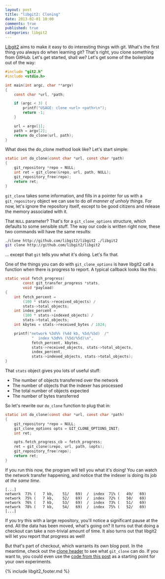 ```yaml
---
layout: post
title: "libgit2: Cloning"
date: 2013-02-01 10:00
comments: true
published: true
categories: libgit2
---
```


[Libgit2](http://libgit2.github.com) aims to make it easy to do interesting things
with git.  What's the first thing you always do when learning git?  That's
right, you clone something from GitHub.  Let's get started, shall we? Let's get
some of the boilerplate out of the way:

```c
#include "git2.h"
#include <stdio.h>

int main(int argc, char **argv)
{
	const char *url, *path;

	if (argc < 3) {
		printf("USAGE: clone <url> <path>\n");
		return -1;
	}

	url = argv[1];
	path = argv[2];
	return do_clone(url, path);
}
```


What does the do_clone method look like?  Let's start simple:

```c
static int do_clone(const char *url, const char *path)
{
	git_repository *repo = NULL;
	int ret = git_clone(&repo, url, path, NULL);
	git_repository_free(repo);
	return ret;
}
```

`git_clone` takes some information, and fills in a pointer for us with
a `git_repository` object we can use to do *all manner of unholy things*.  For
now, let's ignore the repository itself, except to be good citizens and release
the memory associated with it.

That `NULL` parameter?  That's for a `git_clone_options` structure, which
defaults to some sensible stuff.  The way our code is written right now, these
two commands will have the same results:

```sh
./clone http://github.com/libgit2/libgit2 ./libgit2
git clone http://github.com/libgit2/libgit2
```

... except that `git` tells you what it's doing.  Let's fix that.

One of the things you can do with `git_clone_options` is have libgit2 call
a function when there is progress to report.  A typical callback looks like
this:

```c
static void fetch_progress(
		const git_transfer_progress *stats,
		void *payload)
{
	int fetch_percent =
		(100 * stats->received_objects) /
		stats->total_objects;
	int index_percent =
		(100 * stats->indexed_objects) /
		stats->total_objects;
	int kbytes = stats->received_bytes / 1024;

	printf("network %3d%% (%4d kb, %5d/%5d)  /"
			"  index %3d%% (%5d/%5d)\n",
			fetch_percent, kbytes,
			stats->received_objects, stats->total_objects,
			index_percent,
			stats->indexed_objects, stats->total_objects);
}
```

That `stats` object gives you lots of useful stuff:

* The number of objects transferred over the network
* The number of objects that the indexer has processed
* The total number of objects expected
* The number of bytes transferred

So let's rewrite our `do_clone` function to plug that in:


```c
static int do_clone(const char *url, const char *path)
{
	git_repository *repo = NULL;
	git_clone_options opts = GIT_CLONE_OPTIONS_INIT;
	int ret;

	opts.fetch_progress_cb = fetch_progress;
	ret = git_clone(&repo, url, path, &opts);
	git_repository_free(repo);
	return ret;
}
```

If you run this now, the program will tell you what it's doing!  You can watch
the network transfer happening, and notice that the indexer is doing its job
*at the same time*.

```text
[...]
network  73% (   7 kb,    51/   69)  /  index  71% (   49/   69)
network  75% (   7 kb,    52/   69)  /  index  72% (   50/   69)
network  76% (   7 kb,    53/   69)  /  index  73% (   51/   69)
network  78% (   7 kb,    54/   69)  /  index  75% (   52/   69)
[...]
```

If you try this with a large repository, you'll notice a significant pause at
the end.  All the data has been moved, what's going on?  It turns out that
doing a checkout can take a non-trivial amount of time.  It also turns out that
libgit2 will let you report that progress as well!

But that's part of checkout, which warrants its own blog post.  In the
meantime, check out the [clone
header](https://github.com/libgit2/libgit2/blob/development/include/git2/clone.h)
to see what `git_clone` can do.  If you want to, you could even use the [code
from this post](https://gist.github.com/4693571) as a starting point for your
own experiments.

{% include libgit2_footer.md %}
